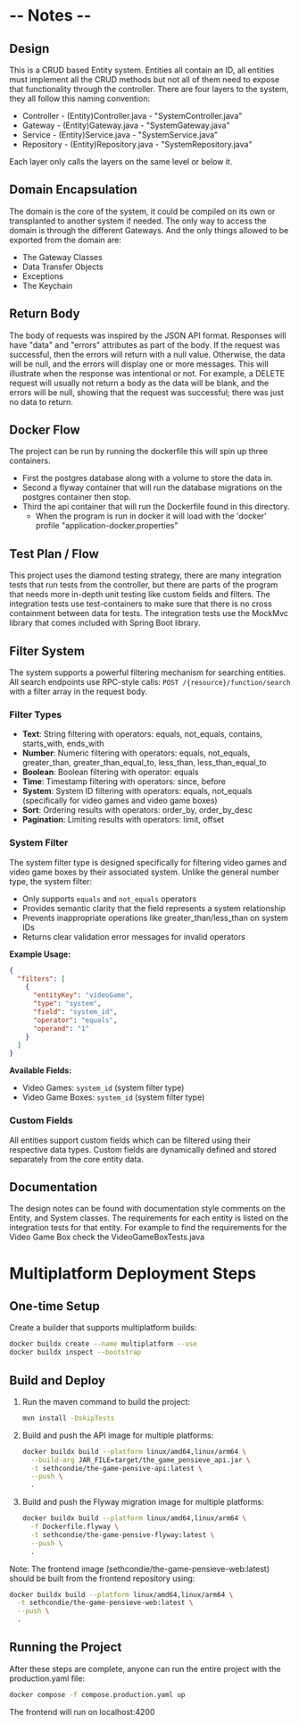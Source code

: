 # -- Notes --

## Design
This is a CRUD based Entity system. Entities all contain an ID, all entities must implement all the CRUD methods but not all of them need to expose that functionality through the controller. There are four layers to the system, they all follow this naming convention:
- Controller - (Entity)Controller.java - "SystemController.java"
- Gateway - (Entity)Gateway.java - "SystemGateway.java"
- Service - (Entity)Service.java - "SystemService.java"
- Repository - (Entity)Repository.java - "SystemRepository.java"

Each layer only calls the layers on the same level or below it.

## Domain Encapsulation
The domain is the core of the system, it could be compiled on its own or transplanted to another system if needed. The only way to access the domain is through the different Gateways. And the only things allowed to be exported from the domain are:
- The Gateway Classes
- Data Transfer Objects
- Exceptions
- The Keychain

## Return Body
The body of requests was inspired by the JSON API format. Responses will have "data" and "errors" attributes as part of the body. If the request was successful, then the errors will return with a null value. Otherwise, the data will be null, and the errors will display one or more messages. This will illustrate when the response was intentional or not. For example, a DELETE request will usually not return a body as the data will be blank, and the errors will be null, showing that the request was successful; there was just no data to return.

## Docker Flow
The project can be run by running the dockerfile this will spin up three containers.
- First the postgres database along with a volume to store the data in.
- Second a flyway container that will run the database migrations on the postgres container then stop.
- Third the api container that will run the Dockerfile found in this directory. 
  - When the program is run in docker it will load with the 'docker' profile "application-docker.properties"

## Test Plan / Flow
This project uses the diamond testing strategy, there are many integration tests that run tests from the controller, but there are parts of the program that needs more in-depth unit testing like custom fields and filters. The integration tests use test-containers to make sure that there is no cross containment between data for tests. The integration tests use the MockMvc library that comes included with Spring Boot library.

## Filter System
The system supports a powerful filtering mechanism for searching entities. All search endpoints use RPC-style calls: `POST /{resource}/function/search` with a filter array in the request body.

### Filter Types
- **Text**: String filtering with operators: equals, not_equals, contains, starts_with, ends_with
- **Number**: Numeric filtering with operators: equals, not_equals, greater_than, greater_than_equal_to, less_than, less_than_equal_to
- **Boolean**: Boolean filtering with operator: equals
- **Time**: Timestamp filtering with operators: since, before
- **System**: System ID filtering with operators: equals, not_equals (specifically for video games and video game boxes)
- **Sort**: Ordering results with operators: order_by, order_by_desc
- **Pagination**: Limiting results with operators: limit, offset

### System Filter
The system filter type is designed specifically for filtering video games and video game boxes by their associated system. Unlike the general number type, the system filter:
- Only supports `equals` and `not_equals` operators
- Provides semantic clarity that the field represents a system relationship
- Prevents inappropriate operations like greater_than/less_than on system IDs
- Returns clear validation error messages for invalid operators

**Example Usage:**
```json
{
  "filters": [
    {
      "entityKey": "videoGame",
      "type": "system",
      "field": "system_id",
      "operator": "equals",
      "operand": "1"
    }
  ]
}
```

**Available Fields:**
- Video Games: `system_id` (system filter type)
- Video Game Boxes: `system_id` (system filter type)

### Custom Fields
All entities support custom fields which can be filtered using their respective data types. Custom fields are dynamically defined and stored separately from the core entity data.

## Documentation
The design notes can be found with documentation style comments on the Entity, and System classes.
The requirements for each entity is listed on the integration tests for that entity. For example to find the requirements for the Video Game Box check the VideoGameBoxTests.java

# Multiplatform Deployment Steps

## One-time Setup
Create a builder that supports multiplatform builds:
```bash
docker buildx create --name multiplatform --use
docker buildx inspect --bootstrap
```

## Build and Deploy
1. Run the maven command to build the project:
   ```bash
   mvn install -DskipTests
   ```

2. Build and push the API image for multiple platforms:
   ```bash
   docker buildx build --platform linux/amd64,linux/arm64 \
     --build-arg JAR_FILE=target/the_game_pensieve_api.jar \
     -t sethcondie/the-game-pensive-api:latest \
     --push \
     .
   ```

3. Build and push the Flyway migration image for multiple platforms:
   ```bash
   docker buildx build --platform linux/amd64,linux/arm64 \
     -f Dockerfile.flyway \
     -t sethcondie/the-game-pensive-flyway:latest \
     --push \
     .
   ```

Note: The frontend image (sethcondie/the-game-pensieve-web:latest) should be built from the frontend repository using:
```bash
docker buildx build --platform linux/amd64,linux/arm64 \
  -t sethcondie/the-game-pensieve-web:latest \
  --push \
  .
```

## Running the Project
After these steps are complete, anyone can run the entire project with the production.yaml file:
```bash
docker compose -f compose.production.yaml up
```
The frontend will run on localhost:4200